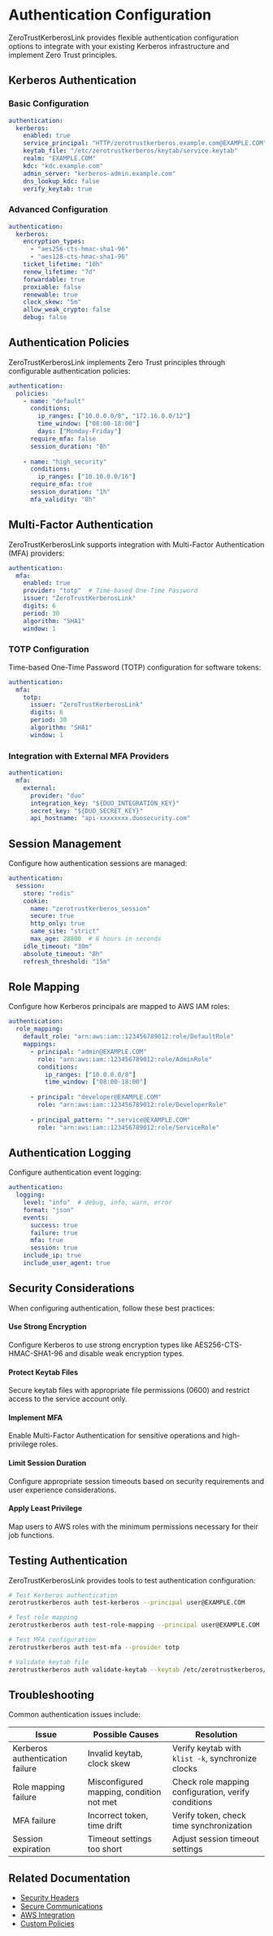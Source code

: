 # Authentication Configuration

ZeroTrustKerberosLink provides flexible authentication configuration options to integrate with your existing Kerberos infrastructure and implement Zero Trust principles.

## Kerberos Authentication

### Basic Configuration

```yaml
authentication:
  kerberos:
    enabled: true
    service_principal: "HTTP/zerotrustkerberos.example.com@EXAMPLE.COM"
    keytab_file: "/etc/zerotrustkerberos/keytab/service.keytab"
    realm: "EXAMPLE.COM"
    kdc: "kdc.example.com"
    admin_server: "kerberos-admin.example.com"
    dns_lookup_kdc: false
    verify_keytab: true
```

### Advanced Configuration

```yaml
authentication:
  kerberos:
    encryption_types:
      - "aes256-cts-hmac-sha1-96"
      - "aes128-cts-hmac-sha1-96"
    ticket_lifetime: "10h"
    renew_lifetime: "7d"
    forwardable: true
    proxiable: false
    renewable: true
    clock_skew: "5m"
    allow_weak_crypto: false
    debug: false
```

## Authentication Policies

ZeroTrustKerberosLink implements Zero Trust principles through configurable authentication policies:

```yaml
authentication:
  policies:
    - name: "default"
      conditions:
        ip_ranges: ["10.0.0.0/8", "172.16.0.0/12"]
        time_window: ["08:00-18:00"]
        days: ["Monday-Friday"]
      require_mfa: false
      session_duration: "8h"
    
    - name: "high_security"
      conditions:
        ip_ranges: ["10.10.0.0/16"]
      require_mfa: true
      session_duration: "1h"
      mfa_validity: "8h"
```

## Multi-Factor Authentication

ZeroTrustKerberosLink supports integration with Multi-Factor Authentication (MFA) providers:

```yaml
authentication:
  mfa:
    enabled: true
    provider: "totp"  # Time-based One-Time Password
    issuer: "ZeroTrustKerberosLink"
    digits: 6
    period: 30
    algorithm: "SHA1"
    window: 1
```

### TOTP Configuration

Time-based One-Time Password (TOTP) configuration for software tokens:

```yaml
authentication:
  mfa:
    totp:
      issuer: "ZeroTrustKerberosLink"
      digits: 6
      period: 30
      algorithm: "SHA1"
      window: 1
```

### Integration with External MFA Providers

```yaml
authentication:
  mfa:
    external:
      provider: "duo"
      integration_key: "${DUO_INTEGRATION_KEY}"
      secret_key: "${DUO_SECRET_KEY}"
      api_hostname: "api-xxxxxxxx.duosecurity.com"
```

## Session Management

Configure how authentication sessions are managed:

```yaml
authentication:
  session:
    store: "redis"
    cookie:
      name: "zerotrustkerberos_session"
      secure: true
      http_only: true
      same_site: "strict"
      max_age: 28800  # 8 hours in seconds
    idle_timeout: "30m"
    absolute_timeout: "8h"
    refresh_threshold: "15m"
```

## Role Mapping

Configure how Kerberos principals are mapped to AWS IAM roles:

```yaml
authentication:
  role_mapping:
    default_role: "arn:aws:iam::123456789012:role/DefaultRole"
    mappings:
      - principal: "admin@EXAMPLE.COM"
        role: "arn:aws:iam::123456789012:role/AdminRole"
        conditions:
          ip_ranges: ["10.0.0.0/8"]
          time_window: ["08:00-18:00"]
      
      - principal: "developer@EXAMPLE.COM"
        role: "arn:aws:iam::123456789012:role/DeveloperRole"
      
      - principal_pattern: "*.service@EXAMPLE.COM"
        role: "arn:aws:iam::123456789012:role/ServiceRole"
```

## Authentication Logging

Configure authentication event logging:

```yaml
authentication:
  logging:
    level: "info"  # debug, info, warn, error
    format: "json"
    events:
      success: true
      failure: true
      mfa: true
      session: true
    include_ip: true
    include_user_agent: true
```

## Security Considerations

When configuring authentication, follow these best practices:

<div class="security-feature">
  <h4>Use Strong Encryption</h4>
  <p>Configure Kerberos to use strong encryption types like AES256-CTS-HMAC-SHA1-96 and disable weak encryption types.</p>
</div>

<div class="security-feature">
  <h4>Protect Keytab Files</h4>
  <p>Secure keytab files with appropriate file permissions (0600) and restrict access to the service account only.</p>
</div>

<div class="security-feature">
  <h4>Implement MFA</h4>
  <p>Enable Multi-Factor Authentication for sensitive operations and high-privilege roles.</p>
</div>

<div class="security-feature">
  <h4>Limit Session Duration</h4>
  <p>Configure appropriate session timeouts based on security requirements and user experience considerations.</p>
</div>

<div class="security-feature">
  <h4>Apply Least Privilege</h4>
  <p>Map users to AWS roles with the minimum permissions necessary for their job functions.</p>
</div>

## Testing Authentication

ZeroTrustKerberosLink provides tools to test authentication configuration:

```bash
# Test Kerberos authentication
zerotrustkerberos auth test-kerberos --principal user@EXAMPLE.COM

# Test role mapping
zerotrustkerberos auth test-role-mapping --principal user@EXAMPLE.COM

# Test MFA configuration
zerotrustkerberos auth test-mfa --provider totp

# Validate keytab file
zerotrustkerberos auth validate-keytab --keytab /etc/zerotrustkerberos/keytab/service.keytab
```

## Troubleshooting

Common authentication issues include:

| Issue | Possible Causes | Resolution |
|-------|-----------------|------------|
| Kerberos authentication failure | Invalid keytab, clock skew | Verify keytab with `klist -k`, synchronize clocks |
| Role mapping failure | Misconfigured mapping, condition not met | Check role mapping configuration, verify conditions |
| MFA failure | Incorrect token, time drift | Verify token, check time synchronization |
| Session expiration | Timeout settings too short | Adjust session timeout settings |

## Related Documentation

- [Security Headers](../security-hardening/security-headers.md)
- [Secure Communications](../security-hardening/secure-communications.md)
- [AWS Integration](../implementation-guide/aws-integration.md)
- [Custom Policies](../implementation-guide/custom-policies.md)
